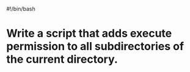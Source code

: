 #!/bin/bash
# Write a script that adds execute permission to all subdirectories of the current directory.
